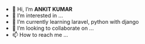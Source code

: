 - 👋 Hi, I’m **ANKIT KUMAR**
- 👀 I’m interested in ...
- 🌱 I’m currently learning laravel, python with django
- 💞️ I’m looking to collaborate on ...
- 📫 How to reach me ...

<!---
codeonstorm/codeonstorm is a ✨ special ✨ repository because its `README.md` (this file) appears on your GitHub profile.
You can click the Preview link to take a look at your changes.
--->
